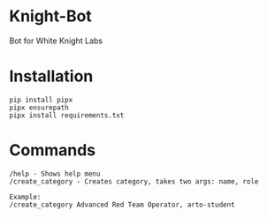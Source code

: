# Knight-Bot
Bot for White Knight Labs

# Installation

```
pip install pipx
pipx ensurepath
pipx install requirements.txt
```

# Commands

```
/help - Shows help menu
/create_category - Creates category, takes two args: name, role

Example:
/create_category Advanced Red Team Operator, arto-student
```